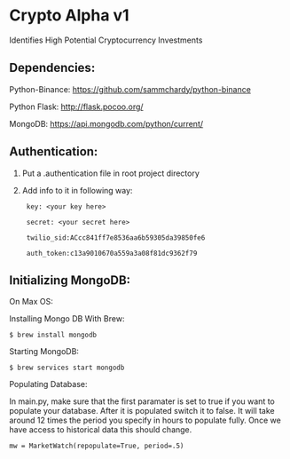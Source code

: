Crypto Alpha v1
================================
Identifies High Potential Cryptocurrency Investments

Dependencies:
-------------

Python-Binance:
https://github.com/sammchardy/python-binance

Python Flask:
http://flask.pocoo.org/

MongoDB:
https://api.mongodb.com/python/current/

Authentication:
---------------

1. Put a .authentication file in root project directory
2. Add info to it in following way:

	    key: <your key here>
	
	    secret: <your secret here>
	    
	    twilio_sid:ACcc841ff7e8536aa6b59305da39850fe6
	    
	    auth_token:c13a9010670a559a3a08f81dc9362f79


Initializing MongoDB:
--------------------
On Max OS:

   Installing Mongo DB With Brew:
   
    $ brew install mongodb
            
   Starting MongoDB:
   
    $ brew services start mongodb
    
   Populating Database:
   	
   In main.py, make sure that the first paramater is set to true if you want to populate your database. After 
   it is populated switch it to false. It will take around 12 times the period you specify in hours to populate fully. Once we    have access to historical data this should change.
	
	mw = MarketWatch(repopulate=True, period=.5)
